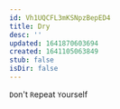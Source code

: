 ```yaml
---
id: Vh1UQCFL3mKSNpzBepED4
title: Dry
desc: ''
updated: 1641870603694
created: 1641105063849
stub: false
isDir: false
---
```


`D`on't `R`epeat `Y`ourself
